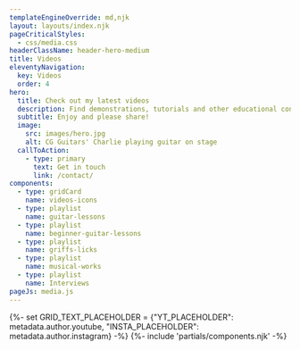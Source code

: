 ```yaml
---
templateEngineOverride: md,njk
layout: layouts/index.njk
pageCriticalStyles:
  - css/media.css
headerClassName: header-hero-medium
title: Videos
eleventyNavigation:
  key: Videos
  order: 4
hero:
  title: Check out my latest videos
  description: Find demonstrations, tutorials and other educational content.
  subtitle: Enjoy and please share!
  image:
    src: images/hero.jpg
    alt: CG Guitars' Charlie playing guitar on stage
  callToAction:
    - type: primary
      text: Get in touch
      link: /contact/
components:
  - type: gridCard
    name: videos-icons
  - type: playlist
    name: guitar-lessons
  - type: playlist
    name: beginner-guitar-lessons
  - type: playlist
    name: griffs-licks
  - type: playlist
    name: musical-works
  - type: playlist
    name: Interviews
pageJs: media.js
---
```


{%- set GRID_TEXT_PLACEHOLDER = {"YT_PLACEHOLDER": metadata.author.youtube, "INSTA_PLACEHOLDER": metadata.author.instagram} -%}
{%- include 'partials/components.njk' -%}